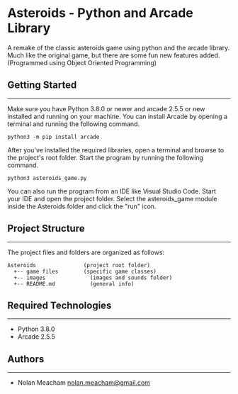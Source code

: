 # Asteroids - Python and Arcade Library
A remake of the classic asteroids game using python and the arcade library. Much like the original game, but there are some fun new features added. 
(Programmed using Object Oriented Programming)

## Getting Started
---
Make sure you have Python 3.8.0 or newer and arcade 2.5.5 or new installed 
and running on your machine. You can install Arcade by opening a terminal 
and running the following command.
```
python3 -m pip install arcade
```
After you've installed the required libraries, open a terminal and browse to the 
project's root folder. Start the program by running the following command.
```
python3 asteroids_game.py
```
You can also run the program from an IDE like Visual Studio Code. Start your IDE 
and open the project folder. Select the asteroids_game module inside the Asteroids folder and
click the "run" icon.

## Project Structure
---
The project files and folders are organized as follows:
```
Asteroids               (project root folder)
  +-- game files        (specific game classes)
  +-- images              (images and sounds folder)
  +-- README.md           (general info)

```

## Required Technologies
---
* Python 3.8.0
* Arcade 2.5.5

## Authors
---
* Nolan Meacham nolan.meacham@gmail.com